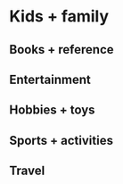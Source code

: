 # Kids + family
## Books + reference ## 
## Entertainment ## 
## Hobbies + toys ## 
## Sports + activities ## 
## Travel ## 
